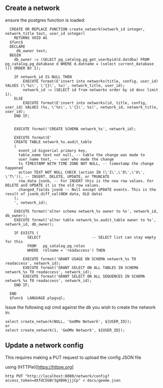 ## Create a network

ensure the postgres function is loaded:

      CREATE OR REPLACE FUNCTION create_network(network_id integer, network_title text, user_id integer)
        RETURNS VOID AS
      $func$
      DECLARE
         db_owner text;
      BEGIN
        db_owner := (SELECT pg_catalog.pg_get_userbyid(d.datdba) FROM pg_catalog.pg_database d WHERE d.datname = (select current_database ()) ORDER BY 1);

        IF network_id IS NULL THEN
            EXECUTE format(E'insert into networks(title, config, user_id) VALUES (\'%s\', \'{}\', %s)', network_title, user_id);
            network_id := (SELECT id from networks order by id desc limit 1);
        ELSE
            EXECUTE format(E'insert into networks(id, title, config, user_id) VALUES (%s, \'%s\', \'{}\', %s)', network_id, network_title, user_id);
        END IF;


        EXECUTE format('CREATE SCHEMA network_%s', network_id);
      
        EXECUTE format(E'
        CREATE TABLE network_%s.audit_table
        (
          event_id bigserial primary key,
          table_name text not null, -- table the change was made to
          user_name text, -- user who made the change
          ts TIMESTAMP WITH TIME ZONE NOT NULL, -- timestamp the change happened
          action TEXT NOT NULL CHECK (action IN (\'I\',\'D\',\'U\', \'T\')), -- INSERT, DELETE, UPDATE, or TRUNCATE
          row_data jsonb, -- For INSERT this is the new row values. For DELETE and UPDATE it is the old row values.
          changed_fields jsonb -- Null except UPDATE events. This is the result of jsonb_diff_val(NEW data, OLD data)
        );
        ', network_id);
      
        EXECUTE format('alter schema network_%s owner to %s', network_id, db_owner);
        EXECUTE format('alter table network_%s.audit_table owner to %s', network_id, db_owner);
        
        IF EXISTS (
              SELECT                       -- SELECT list can stay empty for this
              FROM   pg_catalog.pg_roles
              WHERE  rolname = 'readaccess') THEN
        
            EXECUTE format('GRANT USAGE ON SCHEMA network_%s TO readaccess', network_id);
            EXECUTE format('GRANT SELECT ON ALL TABLES IN SCHEMA network_%s TO readaccess', network_id);
            EXECUTE format('GRANT SELECT ON ALL SEQUENCES IN SCHEMA network_%s TO readaccess', network_id);
        END IF;
      
      END
      $func$  LANGUAGE plpgsql;
      
Issue the following sql cmd against the db you wish to create the network in:

    select create_network(NULL, 'GeOMe Network', ${USER_ID});
    or
    select create_network(1, 'GeOMe Network', ${USER_ID});

## Update a network config

This requires making a PUT request to upload the config JSON file

using (HTTPie)[https://httpie.org]

    http PUT "http://localhost:8080/network/config?access_token=dXfdC5bBr3gXDHkjjjCp" < docs/geome.json
